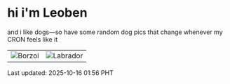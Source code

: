 # hi i'm Leoben

and i like dogs—so have some random dog pics that change whenever my CRON feels like it

|  |  |
|--------|----------|
| ![Borzoi](https://random-dog-vercel.vercel.app/api/random-borzoi?v=1760550982) | ![Labrador](https://random-dog-vercel.vercel.app/api/random-labrador?v=1760550982) |

Last updated: 2025-10-16 01:56 PHT
